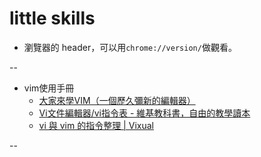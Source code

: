 # little skills

- 瀏覽器的 header，可以用`chrome://version/`做觀看。

--

- vim使用手冊
  - [大家來學VIM（一個歷久彌新的編輯器）](http://www.study-area.org/tips/vim/index.html)
  - [Vi文件編輯器/vi指令表 - 維基教科書，自由的教學讀本](https://zh.m.wikibooks.org/zh-tw/Vi%E6%96%87%E4%BB%B6%E7%B7%A8%E8%BC%AF%E5%99%A8/vi%E6%8C%87%E4%BB%A4%E8%A1%A8)
  - [vi 與 vim 的指令整理 | Vixual](http://www.vixual.net/blog/archives/234)

--
